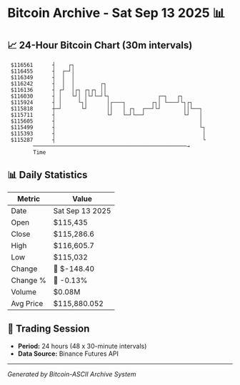 # Bitcoin Archive - Sat Sep 13 2025 📊

## 📈 24-Hour Bitcoin Chart (30m intervals)

```
 $116561      ┤    ┌┐                                          
 $116455      ┤  ┌─┘│                                          
 $116349      ┤  │  │                                          
 $116242      ┤  │  │        ┌┐                                
 $116136      ┤ ┌┘  │┌┐ ┌┐┌┐ ││                                
 $116030      ┤ │   └┘│ │└┘└─┘└┐               ┌─┐   ┌┐        
 $115924      ┤ │     └┐│      │┌───┐        ┌┐│ └───┘└┐┌┐     
 $115818      ┼─┘      └┘      ││   │ ┌┐  ┌──┘└┘       ││└──┐  
 $115711      ┤                └┘   └─┘└──┘            └┘   │  
 $115605      ┤                                             │  
 $115499      ┤                                             └┐ 
 $115393      ┤                                              │ 
 $115287      ┤                                              └ 
        ────────────────────────────────────────────────→
        Time
```

## 📊 Daily Statistics

| Metric | Value |
|--------|-------|
| Date | Sat Sep 13 2025 |
| Open | $115,435 |
| Close | $115,286.6 |
| High | $116,605.7 |
| Low | $115,032 |
| Change | 🔴 $-148.40 |
| Change % | 🔴 -0.13% |
| Volume | $0.08M |
| Avg Price | $115,880.052 |

## 📅 Trading Session

- **Period:** 24 hours (48 x 30-minute intervals)
- **Data Source:** Binance Futures API

---
*Generated by Bitcoin-ASCII Archive System*
